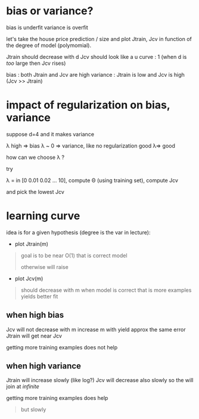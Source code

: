 bias or variance?
=================
bias is underfit
variance is overfit

let's take the house price prediction / size
and plot Jtrain, Jcv in function of the degree of model (polymomial).


Jtrain should decrease with d
Jcv should look like a u curve : 1 (when d is _too_ large then Jcv rises)

bias : both Jtrain and Jcv are high
variance : Jtrain is low and Jcv is high (Jcv >> Jtrain)

impact of regularization on bias, variance
==========================================
suppose d=4
and it makes variance

λ high => bias
λ ~ 0  => variance, like no regularization
good λ=> good

how can we choose λ ?

try

  λ = in [0 0.01 0.02 ...  10], compute Θ (using training set), compute Jcv

and pick the lowest Jcv

learning curve
==============
idea is for a given hypothesis (degree is the var in lecture):

* plot Jtrain(m)

> goal is to be near O(1) that is correct model
>
> otherwise will raise

* plot Jcv(m)

> should decrease with m when model is correct
> that is more examples yields better fit
>

when high bias
---------------
Jcv will not decrease with m
increase m with yield approx the same error
Jtrain will get near Jcv

getting more training examples does not help


when high variance
------------------
Jtrain will increase slowly (like log?)
Jcv will decrease also slowly so the will join at _infinite_

getting more training examples does help

> but slowly
